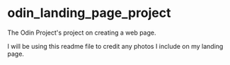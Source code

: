 # odin_landing_page_project
The Odin Project's project on creating a web page.

I will be using this readme file to credit any photos I include on my landing page.
